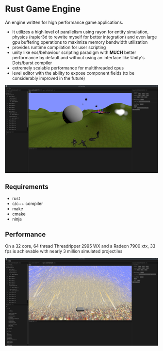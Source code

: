 # Rust Game Engine
An engine written for high performance game applications.
- It utilizes a high level of parallelism using rayon for entity simulation, physics (rapier3d to rewrite myself for better integration) and even large gpu buffering operations to maximize memory bandwidth utilization
- provides runtime compilation for user scripting
- unity like ecs/behaviour scripting paradigm with **MUCH** better performance by default and without using an interface like Unity's Dots/burst compiler
- extremely scalable performance for multithreaded cpus
- level editor with the ability to expose component fields (to be considerably improved in the future)

![Editor](images/editor.png)

## Requirements
- rust
- c/c++ compiler
- make
- cmake
- ninja

## Performance
On a 32 core, 64 thread Threadripper 2995 WX and a Radeon 7900 xtx, 33 fps is achievable with nearly 3 million simulated projectiles

![2.7 million projectiles at 33 fps](images/perf.png)
